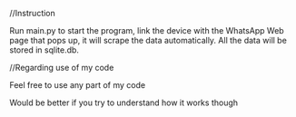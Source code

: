 //Instruction

Run main.py to start the program, link the device with the WhatsApp Web page that pops up, it will scrape the data automatically. All the data will be stored in sqlite.db.


//Regarding use of my code

Feel free to use any part of my code

Would be better if you try to understand how it works though
